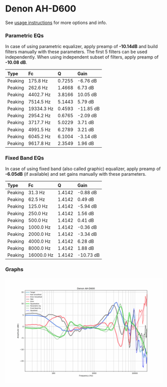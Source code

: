 # Denon AH-D600
See [usage instructions](https://github.com/jaakkopasanen/AutoEq#usage) for more options and info.

### Parametric EQs
In case of using parametric equalizer, apply preamp of **-10.14dB** and build filters manually
with these parameters. The first 5 filters can be used independently.
When using independent subset of filters, apply preamp of **-10.08 dB**.

| Type    | Fc         |      Q | Gain      |
|:--------|:-----------|:-------|:----------|
| Peaking | 175.8 Hz   | 0.7255 | -6.76 dB  |
| Peaking | 262.6 Hz   | 1.4668 | 6.73 dB   |
| Peaking | 4402.7 Hz  | 3.8166 | 10.05 dB  |
| Peaking | 7514.5 Hz  | 5.1443 | 5.79 dB   |
| Peaking | 19334.3 Hz | 0.4593 | -11.85 dB |
| Peaking | 2954.2 Hz  | 0.6765 | -2.09 dB  |
| Peaking | 3717.7 Hz  | 5.0229 | 3.71 dB   |
| Peaking | 4991.5 Hz  | 6.2789 | 3.21 dB   |
| Peaking | 6045.2 Hz  | 6.1004 | -3.14 dB  |
| Peaking | 9617.8 Hz  | 2.3549 | 1.96 dB   |

### Fixed Band EQs
In case of using fixed band (also called graphic) equalizer, apply preamp of **-6.05dB**
(if available) and set gains manually with these parameters.

| Type    | Fc         |      Q | Gain      |
|:--------|:-----------|:-------|:----------|
| Peaking | 31.3 Hz    | 1.4142 | -0.88 dB  |
| Peaking | 62.5 Hz    | 1.4142 | 0.49 dB   |
| Peaking | 125.0 Hz   | 1.4142 | -5.94 dB  |
| Peaking | 250.0 Hz   | 1.4142 | 1.56 dB   |
| Peaking | 500.0 Hz   | 1.4142 | 0.41 dB   |
| Peaking | 1000.0 Hz  | 1.4142 | -0.36 dB  |
| Peaking | 2000.0 Hz  | 1.4142 | -3.34 dB  |
| Peaking | 4000.0 Hz  | 1.4142 | 6.28 dB   |
| Peaking | 8000.0 Hz  | 1.4142 | 1.88 dB   |
| Peaking | 16000.0 Hz | 1.4142 | -10.73 dB |

### Graphs
![](./Denon%20AH-D600.png)